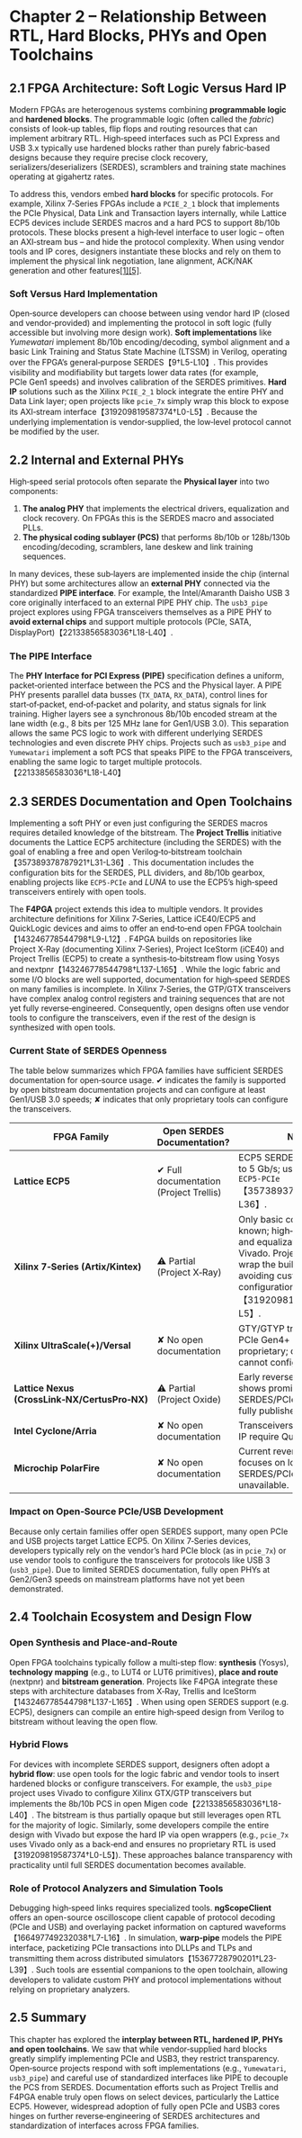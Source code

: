 # Chapter 2 – Relationship Between RTL, Hard Blocks, PHYs and Open Toolchains

## 2.1 FPGA Architecture: Soft Logic Versus Hard IP

Modern FPGAs are heterogenous systems combining **programmable logic** and **hardened blocks**.  The programmable logic (often called the *fabric*) consists of look‑up tables, flip flops and routing resources that can implement arbitrary RTL.  High‑speed interfaces such as PCI Express and USB 3.x typically use hardened blocks rather than purely fabric‑based designs because they require precise clock recovery, serializers/deserializers (SERDES), scramblers and training state machines operating at gigahertz rates.

To address this, vendors embed **hard blocks** for specific protocols.  For example, Xilinx 7‑Series FPGAs include a `PCIE_2_1` block that implements the PCIe Physical, Data Link and Transaction layers internally, while Lattice ECP5 devices include SERDES macros and a hard PCS to support 8b/10b protocols.  These blocks present a high‑level interface to user logic – often an AXI‑stream bus – and hide the protocol complexity.  When using vendor tools and IP cores, designers instantiate these blocks and rely on them to implement the physical link negotiation, lane alignment, ACK/NAK generation and other features[[1]](sources.md#1)[[5]](sources.md#5).

### Soft Versus Hard Implementation

Open‑source developers can choose between using vendor hard IP (closed and vendor‑provided) and implementing the protocol in soft logic (fully accessible but involving more design work).  **Soft implementations** like *Yumewatari* implement 8b/10b encoding/decoding, symbol alignment and a basic Link Training and Status State Machine (LTSSM) in Verilog, operating over the FPGA’s general‑purpose SERDES【9†L5-L10】.  This provides visibility and modifiability but targets lower data rates (for example, PCIe Gen1 speeds) and involves calibration of the SERDES primitives.  **Hard IP** solutions such as the Xilinx `PCIE_2_1` block integrate the entire PHY and Data Link layer; open projects like `pcie_7x` simply wrap this block to expose its AXI‑stream interface【319209819587374†L0-L5】.  Because the underlying implementation is vendor‑supplied, the low‑level protocol cannot be modified by the user.

## 2.2 Internal and External PHYs

High‑speed serial protocols often separate the **Physical layer** into two components:

1. **The analog PHY** that implements the electrical drivers, equalization and clock recovery.  On FPGAs this is the SERDES macro and associated PLLs.
2. **The physical coding sublayer (PCS)** that performs 8b/10b or 128b/130b encoding/decoding, scramblers, lane deskew and link training sequences.

In many devices, these sub‑layers are implemented inside the chip (internal PHY) but some architectures allow an **external PHY** connected via the standardized **PIPE interface**.  For example, the Intel/Amaranth Daisho USB 3 core originally interfaced to an external PIPE PHY chip.  The `usb3_pipe` project explores using FPGA transceivers themselves as a PIPE PHY to **avoid external chips** and support multiple protocols (PCIe, SATA, DisplayPort)【22133856583036†L18-L40】.

### The PIPE Interface

The **PHY Interface for PCI Express (PIPE)** specification defines a uniform, packet‑oriented interface between the PCS and the Physical layer.  A PIPE PHY presents parallel data busses (`TX_DATA`, `RX_DATA`), control lines for start‑of‑packet, end‑of‑packet and polarity, and status signals for link training.  Higher layers see a synchronous 8b/10b encoded stream at the lane width (e.g., 8 bits per 125 MHz lane for Gen1/USB 3.0).  This separation allows the same PCS logic to work with different underlying SERDES technologies and even discrete PHY chips.  Projects such as `usb3_pipe` and `Yumewatari` implement a soft PCS that speaks PIPE to the FPGA transceivers, enabling the same logic to target multiple protocols.【22133856583036†L18-L40】

## 2.3 SERDES Documentation and Open Toolchains

Implementing a soft PHY or even just configuring the SERDES macros requires detailed knowledge of the bitstream.  The **Project Trellis** initiative documents the Lattice ECP5 architecture (including the SERDES) with the goal of enabling a free and open Verilog‑to‑bitstream toolchain【357389378787921†L31-L36】.  This documentation includes the configuration bits for the SERDES, PLL dividers, and 8b/10b gearbox, enabling projects like `ECP5‑PCIe` and *LUNA* to use the ECP5’s high‑speed transceivers entirely with open tools.

  The **F4PGA** project extends this idea to multiple vendors.  It provides architecture definitions for Xilinx 7‑Series, Lattice iCE40/ECP5 and QuickLogic devices and aims to offer an end‑to‑end open FPGA toolchain【143246778544798†L9-L12】.  F4PGA builds on repositories like Project X‑Ray (documenting Xilinx 7‑Series), Project IceStorm (iCE40) and Project Trellis (ECP5) to create a synthesis‑to‑bitstream flow using Yosys and nextpnr【143246778544798†L137-L165】.  While the logic fabric and some I/O blocks are well supported, documentation for high‑speed SERDES on many families is incomplete.  In Xilinx 7‑Series, the GTP/GTX transceivers have complex analog control registers and training sequences that are not yet fully reverse‑engineered.  Consequently, open designs often use vendor tools to configure the transceivers, even if the rest of the design is synthesized with open tools.

### Current State of SERDES Openness

The table below summarizes which FPGA families have sufficient SERDES documentation for open‑source usage.  ✔ indicates the family is supported by open bitstream documentation projects and can configure at least Gen1/USB 3.0 speeds; ✘ indicates that only proprietary tools can configure the transceivers.

| FPGA Family                    | Open SERDES Documentation? | Notes |
|--------------------------------|----------------------------|------|
| **Lattice ECP5**              | ✔ Full documentation (Project Trellis) | ECP5 SERDES supports up to 5 Gb/s; used by *LUNA* and `ECP5‑PCIe`【357389378787921†L31-L36】. |
| **Xilinx 7‑Series (Artix/Kintex)** | ⚠ Partial (Project X‑Ray) | Only basic configuration bits known; high‑speed tuning and equalization require Vivado.  Projects like `pcie_7x` wrap the built‑in PCIe block, avoiding custom SERDES configuration【319209819587374†L0-L5】. |
| **Xilinx UltraScale(+)/Versal** | ✘ No open documentation | GTY/GTYP transceivers and PCIe Gen4+ blocks are proprietary; open tools cannot configure them. |
| **Lattice Nexus (CrossLink‑NX/CertusPro‑NX)** | ⚠ Partial (Project Oxide) | Early reverse engineering shows promise but SERDES/PCIe bits are not yet fully published. |
| **Intel Cyclone/Arria**       | ✘ No open documentation | Transceivers and PCIe hard IP require Quartus. |
| **Microchip PolarFire**       | ✘ No open documentation | Current reverse engineering focuses on logic fabric; SERDES/PCIe bits unavailable. |

### Impact on Open‑Source PCIe/USB Development

Because only certain families offer open SERDES support, many open PCIe and USB projects target Lattice ECP5.  On Xilinx 7‑Series devices, developers typically rely on the vendor’s hard PCIe block (as in `pcie_7x`) or use vendor tools to configure the transceivers for protocols like USB 3 (`usb3_pipe`).  Due to limited SERDES documentation, fully open PHYs at Gen2/Gen3 speeds on mainstream platforms have not yet been demonstrated.

## 2.4 Toolchain Ecosystem and Design Flow

### Open Synthesis and Place‑and‑Route

Open FPGA toolchains typically follow a multi‑step flow: **synthesis** (Yosys), **technology mapping** (e.g., to LUT4 or LUT6 primitives), **place and route** (nextpnr) and **bitstream generation**.  Projects like F4PGA integrate these steps with architecture databases from X‑Ray, Trellis and IceStorm【143246778544798†L137-L165】.  When using open SERDES support (e.g. ECP5), designers can compile an entire high‑speed design from Verilog to bitstream without leaving the open flow.

### Hybrid Flows

For devices with incomplete SERDES support, designers often adopt a **hybrid flow**: use open tools for the logic fabric and vendor tools to insert hardened blocks or configure transceivers.  For example, the `usb3_pipe` project uses Vivado to configure Xilinx GTX/GTP transceivers but implements the 8b/10b PCS in open Migen code【22133856583036†L18-L40】.  The bitstream is thus partially opaque but still leverages open RTL for the majority of logic.  Similarly, some developers compile the entire design with Vivado but expose the hard IP via open wrappers (e.g., `pcie_7x` uses Vivado only as a back‑end and ensures no proprietary RTL is used【319209819587374†L0-L5】).  These approaches balance transparency with practicality until full SERDES documentation becomes available.

### Role of Protocol Analyzers and Simulation Tools

Debugging high‑speed links requires specialized tools.  **ngScopeClient** offers an open-source oscilloscope client capable of protocol decoding (PCIe and USB) and overlaying packet information on captured waveforms【166497749232038†L7-L16】.  In simulation, **warp‑pipe** models the PIPE interface, packetizing PCIe transactions into DLLPs and TLPs and transmitting them across distributed simulators【15367728790201†L23-L39】.  Such tools are essential companions to the open toolchain, allowing developers to validate custom PHY and protocol implementations without relying on proprietary analyzers.

## 2.5 Summary

This chapter has explored the **interplay between RTL, hardened IP, PHYs and open toolchains**.  We saw that while vendor‑supplied hard blocks greatly simplify implementing PCIe and USB3, they restrict transparency.  Open‑source projects respond with soft implementations (e.g., `Yumewatari`, `usb3_pipe`) and careful use of standardized interfaces like PIPE to decouple the PCS from SERDES.  Documentation efforts such as Project Trellis and F4PGA enable truly open flows on select devices, particularly the Lattice ECP5.  However, widespread adoption of fully open PCIe and USB3 cores hinges on further reverse‑engineering of SERDES architectures and standardization of interfaces across FPGA families.